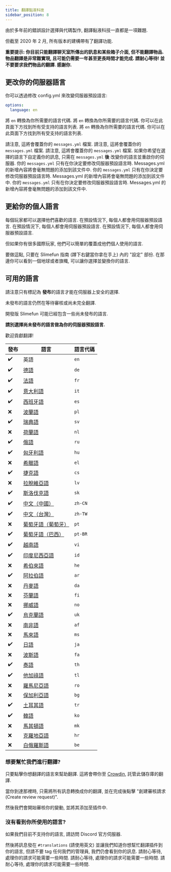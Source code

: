 ```yaml
---
title: 翻譯黏液科技
sidebar_position: 8
---
```


由於多年前的錯誤設計選擇與代碼製作, 翻譯黏液科技一直都是一項難題.

但截至 2020 年 2 月, 所有版本的建構帶有了翻譯功能.

**重要提示: 你目前只能翻譯聊天室所傳出的訊息和某些箱子介面, 但不能翻譯物品. 物品翻譯是非常難實現, 且可能仍需要一年甚至更長時間才能完成. 請耐心等待! 並不要要求我們物品的翻譯. 感謝你.**

## 更改你的伺服器語言

你可以透過修改 config.yml 來改變伺服器預設語言:

```yaml
options:
  language: en
```

將 `en` 轉換為你所需要的語言代碼. 將 `en` 轉換為你所需要的語言代碼. 你可以在此頁面下方找到所有受支持的語言列表. 將 `en` 轉換為你所需要的語言代碼. 你可以在此頁面下方找到所有受支持的語言列表.

請注意, 這將會覆蓋你的 `messages.yml` 檔案. 請注意, 這將會覆蓋你的 `messages.yml` 檔案. 請注意, 這將會覆蓋你的 `messages.yml` 檔案. 如果你希望在選擇的語言下自定義你的訊息, 只需在 `messages.yml` **後** 改變你的語言並重啟你的伺服器. 你的 `messages.yml` 只有在你決定要修改伺服器預設語言時. Messages.yml 的新增內容將會毫無問題的添加到該文件中. 你的 `messages.yml` 只有在你決定要修改伺服器預設語言時. Messages.yml 的新增內容將會毫無問題的添加到該文件中. 你的 `messages.yml` 只有在你決定要修改伺服器預設語言時. Messages.yml 的新增內容將會毫無問題的添加到該文件中.

## 更給你的個人語言

每個玩家都可以選擇他們喜歡的語言. 在預設情況下, 每個人都會用伺服器預設語言. 在預設情況下, 每個人都會用伺服器預設語言. 在預設情況下, 每個人都會用伺服器預設語言.

但如果你有很多國際玩家, 他們可以簡單的覆蓋成他們個人使用的語言.

要做這點, 只要在 Slimefun 指南 (蹲下右鍵當你拿在手上) 內的 "設定" 部份. 在那邊你可以看到一個地球或者旗幟, 可以讓你選擇並變換你的語言.

## 可用的語言

請注意只有標記為 **發布**的語言才能在伺服器上安全的選擇.

未發布的語言仍然在等待審核或尚未完全翻譯.

開發版 Slimefun 可能已經包含一些尚未發布的語言.

**請別選擇尚未發布的語言做為你的伺服器預設語言.**

歡迎貢獻翻譯!

| 發布                   | 語言                                                     | 語言代碼    |
| -------------------- | ------------------------------------------------------ | ------- |
| :heavy_check_mark: | 英語                                                     | `en`    |
| :heavy_check_mark: | [德語](https://crowdin.com/project/slimefun/de)          | `de`    |
| :heavy_check_mark: | [法語](https://crowdin.com/project/slimefun/fr)          | `fr`    |
| :heavy_check_mark: | [意大利語](https://crowdin.com/project/slimefun/it)        | `it`    |
| :heavy_check_mark: | [西班牙語](https://crowdin.com/project/slimefun/es)        | `es`    |
| :x:                  | [波蘭語](https://crowdin.com/project/slimefun/pl)         | `pl`    |
| :heavy_check_mark: | [瑞典語](https://crowdin.com/project/slimefun/sv)         | `sv`    |
| :x:                  | [荷蘭語](https://crowdin.com/project/slimefun/nl)         | `nl`    |
| :heavy_check_mark: | [俄語](https://crowdin.com/project/slimefun/ru)          | `ru`    |
| :heavy_check_mark: | [匈牙利語](https://crowdin.com/project/slimefun/hu)        | `hu`    |
| :x:                  | [希臘語](https://crowdin.com/project/slimefun/el)         | `el`    |
| :heavy_check_mark: | [捷克語](https://crowdin.com/project/slimefun/cs)         | `cs`    |
| :x:                  | [拉脫維亞語](https://crowdin.com/project/slimefun/lv)       | `lv`    |
| :heavy_check_mark: | [斯洛伐克語](https://crowdin.com/project/slimefun/sk)       | `sk`    |
| :heavy_check_mark: | [中文（中國）](https://crowdin.com/project/slimefun/zh-CN)   | `zh-CN` |
| :heavy_check_mark: | [中文（台灣）](https://crowdin.com/project/slimefun/zh-TW)   | `zh-TW` |
| :x:                  | [葡萄牙語（葡萄牙）](https://crowdin.com/project/slimefun/pt)   | `pt`    |
| :heavy_check_mark: | [葡萄牙語（巴西）](https://crowdin.com/project/slimefun/pt-BR) | `pt-BR` |
| :heavy_check_mark: | [越南語](https://crowdin.com/project/slimefun/vi)         | `vi`    |
| :heavy_check_mark: | [印度尼西亞語](https://crowdin.com/project/slimefun/id)      | `id`    |
| :x:                  | [希伯來語](https://crowdin.com/project/slimefun/he)        | `he`    |
| :heavy_check_mark: | [阿拉伯語](https://crowdin.com/project/slimefun/ar)        | `ar`    |
| :x:                  | [丹麥語](https://crowdin.com/project/slimefun/da)         | `da`    |
| :x:                  | [芬蘭語](https://crowdin.com/project/slimefun/fi)         | `fi`    |
| :x:                  | [挪威語](https://crowdin.com/project/slimefun/no)         | `no`    |
| :heavy_check_mark: | [烏克蘭語](https://crowdin.com/project/slimefun/uk)        | `uk`    |
| :x:                  | [南非語](https://crowdin.com/project/slimefun/af)         | `af`    |
| :x:                  | [馬來語](https://crowdin.com/project/slimefun/ms)         | `ms`    |
| :heavy_check_mark: | [日語](https://crowdin.com/project/slimefun/ja)          | `ja`    |
| :x:                  | [波斯語](https://crowdin.com/project/slimefun/fa)         | `fa`    |
| :heavy_check_mark: | [泰語](https://crowdin.com/project/slimefun/th)          | `th`    |
| :heavy_check_mark: | [他加祿語](https://crowdin.com/project/slimefun/tl)        | `tl`    |
| :x:                  | [羅馬尼亞語](https://crowdin.com/project/slimefun/ro)       | `ro`    |
| :x:                  | [保加利亞語](https://crowdin.com/project/slimefun/bg)       | `bg`    |
| :heavy_check_mark: | [土耳其語](https://crowdin.com/project/slimefun/tr)        | `tr`    |
| :heavy_check_mark: | [韓語](https://crowdin.com/project/slimefun/ko)          | `ko`    |
| :x:                  | [馬其頓語](https://crowdin.com/project/slimefun/mk)        | `mk`    |
| :x:                  | [克羅地亞語](https://crowdin.com/project/slimefun/hr)       | `hr`    |
| :x:                  | [白俄羅斯語](https://crowdin.com/project/slimefun/be)       | `be`    |

### 想要幫忙我們進行翻譯?

只要點擊你想翻譯的語言來幫助翻譯. 這將會帶你至 [Crowdin](https://crowdin.com/project/slimefun/), 託管此儲存庫的翻譯.

當你到達那裡時, 只需將所有訊息轉換成你的翻譯, 並在完成後點擊 "創建審核請求 (Create review request)".

然後我們會開始審核你的變動, 並將其添加至插件中.

### 沒有看到你所使用的語言?

如果我們目前不支持你的語言, 請訪問 Discord 官方伺服器.

然後將訊息發在 `#translations` (請使用英文) 並讓我們知道你想幫忙翻譯插件到你的語言, 但請不要 tag 任何我們的管理員, 我們仍會看到你的訊息. 請耐心等待, 處理你的請求可能需要一些時間. 請耐心等待, 處理你的請求可能需要一些時間. 請耐心等待, 處理你的請求可能需要一些時間.
